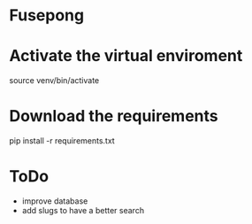 # Fusepong

# Activate the virtual enviroment
source venv/bin/activate

# Download the requirements
pip install -r requirements.txt

# ToDo
* improve database 
* add slugs to have a better search